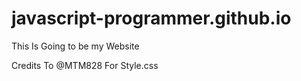 # javascript-programmer.github.io
This Is Going to be my Website



Credits To @MTM828 For Style.css



    
